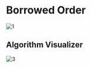 # Borrowed Order 

![1](https://github.com/user-attachments/assets/ab0f0b53-ef6b-457c-bcaf-ebf525a6fc30)

## Algorithm Visualizer

![3](https://github.com/user-attachments/assets/319118b0-ba69-4bd7-99ae-a26ad6aaa3e7)
